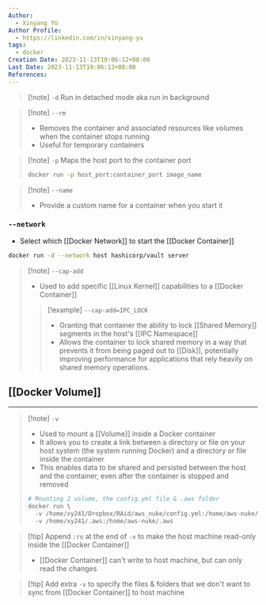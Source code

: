 ```yaml
---
Author:
  - Xinyang YU
Author Profile:
  - https://linkedin.com/in/xinyang-yu
tags:
  - docker
Creation Date: 2023-11-13T19:06:12+08:00
Last Date: 2023-11-13T19:06:12+08:00
References:
---
```

>[!note] ``-d``
>Run in detached mode aka run in background

>[!note] ``--rm``
>- Removes the container and associated resources like volumes when the container stops running
>- Useful for temporary containers

>[!note] ``-p``
>Maps the host port to the container port
>```bash 
>docker run -p host_port:container_port image_name
>```



>[!note] ``--name``
>- Provide a custom name for a container when you start it

### ``--network``
- Select which [[Docker Network]] to start the [[Docker Container]]
```bash
docker run -d --network host hashicorp/vault server
```

>[!note] `--cap-add`
>- Used to add specific [[Linux Kernel]] capabilities to a [[Docker Container]]
>  >[!example] `--cap-add=IPC_LOCK`
>  >- Granting that container the ability to lock [[Shared Memory]] segments in the host's [[IPC Namespace]]
>  >- Allows the container to lock shared memory in a way that prevents it from being paged out to [[Disk]], potentially improving performance for applications that rely heavily on shared memory operations.
>  


## [[Docker Volume]]
---
>[!note] ``-v``
>- Used to mount a [[Volume]] inside a Docker container
>- It allows you to create a link between a directory or file on your host system (the system running Docker) and a directory or file inside the container
>- This enables data to be shared and persisted between the host and the container, even after the container is stopped and removed
>```bash
># Mounting 2 volume, the config.yml file & .aws folder
>docker run \ 
>	-v /home/xy241/Dropbox/RAid/aws_nuke/config.yml:/home/aws-nuke/config.yml \ 
>	-v /home/xy241/.aws:/home/aws-nuke/.aws
>```

>[!tip] Append ``:ro`` at the end of ``-v`` to make the host machine read-only inside the [[Docker Container]]
>- [[Docker Container]] can't write to host machine, but can only read the changes 

>[!tip] Add extra ``-v`` to specify the files & folders that we don't want to sync from [[Docker Container]] to host machine 
